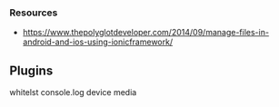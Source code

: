 ### Resources
- https://www.thepolyglotdeveloper.com/2014/09/manage-files-in-android-and-ios-using-ionicframework/

## Plugins
whitelst
console.log
device
media
